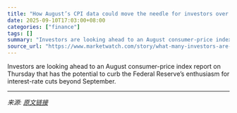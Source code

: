 ```yaml
---
title: "How August’s CPI data could move the needle for investors over the rest of 2025"
date: 2025-09-10T17:03:00+08:00
categories: ["finance"]
tags: []
summary: "Investors are looking ahead to an August consumer-price index report on Thursday that has the potential to curb the Federal Reserve’s enthusiasm for interest-rate cuts beyond September."
source_url: "https://www.marketwatch.com/story/what-many-investors-are-looking-for-in-the-august-cpi-data-coming-out-tomorrow-6290c95f?mod=mw_rss_topstories"
---
```


Investors are looking ahead to an August consumer-price index report on Thursday that has the potential to curb the Federal Reserve’s enthusiasm for interest-rate cuts beyond September.

---

*来源: [原文链接](https://www.marketwatch.com/story/what-many-investors-are-looking-for-in-the-august-cpi-data-coming-out-tomorrow-6290c95f?mod=mw_rss_topstories)*
